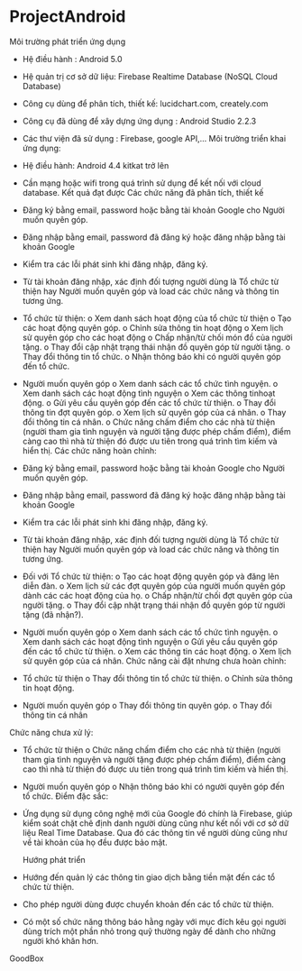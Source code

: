 # ProjectAndroid
Môi trường phát triển ứng dụng
-	Hệ điều hành : Android 5.0
-	Hệ quản trị cơ sở dữ liệu: Firebase Realtime Database (NoSQL Cloud Database)
-	Công cụ dùng để phân tích, thiết kế: lucidchart.com, creately.com
-	Công cụ đã dùng để xây dựng ứng dụng : Android Studio 2.2.3
-	Các thư viện đã sử dụng : Firebase, google API,…
Môi trường triển khai ứng dụng:
-	Hệ điều hành: Android 4.4 kitkat trở lên
-	Cần mạng hoặc wifi trong quá trình sử dụng để kết nối với cloud database.
	Kết quả đạt được
Các chức năng đã phân tích, thiết kế
-	Đăng ký bằng email, password hoặc bằng tài khoản Google cho Người muốn quyên góp.
-	Đăng nhập bằng email, password đã đăng ký hoặc đăng nhập bằng tài khoản Google
-	Kiểm tra các lỗi phát sinh khi đăng nhập, đăng ký.
-	Từ tài khoản đăng nhập, xác định đối tượng người dùng là Tổ chức từ thiện hay Người muốn quyên góp và load các chức năng và thông tin tương ứng.

-	Tổ chức từ thiện: 
o	Xem danh sách hoạt động của tổ chức từ thiện
o	Tạo các hoạt động quyên góp.
o	Chỉnh sửa thông tin hoạt động
o	Xem lịch sử quyên góp cho các hoạt động
o	Chấp nhận/từ chối món đồ của người tặng.
o	Thay đổi cập nhật trạng thái nhận đồ quyên góp từ người tặng.
o	Thay đổi thông tin tổ chức.
o	Nhận thông báo khi có người quyên góp đến tổ chức.

-	Người muốn quyên góp
o	Xem danh sách các tổ chức tình nguyện.
o	Xem danh sách các hoạt động tình nguyện
o	Xem các thông tinhoạt động.
o	Gửi yêu cầu quyên góp đến các tổ chức từ thiện.
o	Thay đổi thông tin đợt quyên góp.
o	Xem lịch sử quyên góp của cá nhân.
o	Thay đổi thông tin cá nhân.
o	Chức năng chấm điểm cho các nhà từ thiện (người tham gia tình nguyện và người tặng được phép chấm điểm), điểm càng cao thì nhà từ thiện đó được ưu tiên trong quá trình tìm kiếm và hiển thị.
Các chức năng hoàn chỉnh:
-	Đăng ký bằng email, password hoặc bằng tài khoản Google cho Người muốn quyên góp.
-	Đăng nhập bằng email, password đã đăng ký hoặc đăng nhập bằng tài khoản Google
-	Kiểm tra các lỗi phát sinh khi đăng nhập, đăng ký.
-	Từ tài khoản đăng nhập, xác định đối tượng người dùng là Tổ chức từ thiện hay Người muốn quyên góp và load các chức năng và thông tin tương ứng.
-	Đối với Tổ chức từ thiện: 
o	Tạo các hoạt động quyên góp và đăng lên diễn đàn.
o	Xem lịch sử các đợt quyên góp của người muốn quyên góp dành các các hoạt động của họ.
o	Chấp nhận/từ chối đợt quyên góp của người tặng.
o	Thay đổi cập nhật trạng thái nhận đồ quyên góp từ người tặng (đã nhận?).
-	Người muốn quyên góp
o	Xem danh sách các tổ chức tình nguyện.
o	Xem danh sách các hoạt động tình nguyện
o	Gửi yêu cầu quyên góp đến các tổ chức từ thiện.
o	Xem các thông tin các hoạt động.
o	Xem lịch sử quyên góp của cá nhân.
Chức năng cài đặt nhưng chưa hoàn chỉnh: 
-	Tổ chức từ thiện
o	Thay đổi thông tin tổ chức từ thiện. 
o	Chỉnh sửa thông tin hoạt động.
-	Người muốn quyên góp
o	Thay đổi thông tin quyên góp.
o	Thay đổi thông tin cá nhân

Chức năng chưa xử lý:
-	Tổ chức từ thiện
o	Chức năng chấm điểm cho các nhà từ thiện (người tham gia tình nguyện và người tặng được phép chấm điểm), điểm càng cao thì nhà từ thiện đó được ưu tiên trong quá trình tìm kiếm và hiển thị.
-	Người muốn quyên góp
o	Nhận thông báo khi có người quyên góp đến tổ chức.
Điểm đặc sắc:
-	Ứng dụng sử dụng công nghệ mới của Google đó chính là Firebase, giúp kiểm soát chặt chẽ định danh người dùng cũng như kết nối với cơ sở dữ liệu Real Time Database. Qua đó các thông tin về người dùng cũng như về tài khoản của họ đều được bảo mật.

	Hướng phát triển
-	Hướng đến quản lý các thông tin giao dịch bằng tiền mặt đến các tổ chức từ thiện.
-	Cho phép người dùng được chuyển khoản đến các tổ chức từ thiện.
-	Có một số chức năng thông báo hằng ngày với mục đích kêu gọi người dùng trích một phần nhỏ trong quỹ thường ngày để dành cho những người khó khăn hơn.

GoodBox
